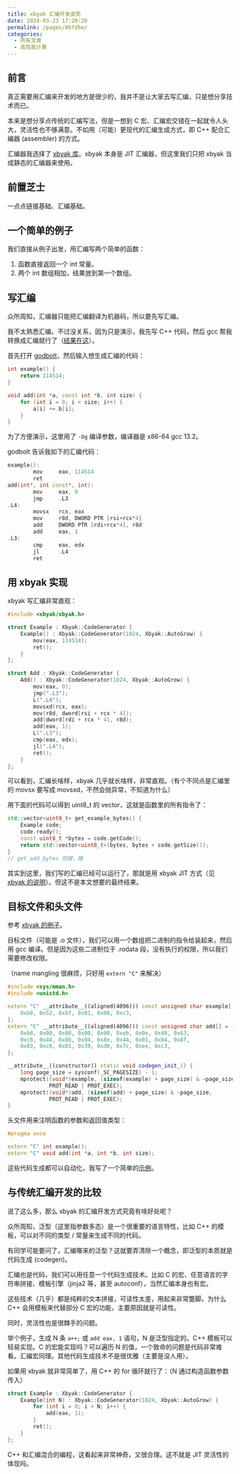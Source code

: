 ```yaml
---
title: xbyak 汇编开发姿势
date: 2024-03-23 17:20:28
permalink: /pages/86fdbe/
categories:
  - 所有文章
  - 高性能计算
---
```


## 前言

真正需要用汇编来开发的地方是很少的，我并不是让大家去写汇编，只是想分享技术而已。

本来是想分享点传统的汇编写法，但是一想到 C 宏、汇编宏交错在一起就令人头大，灵活性也不够满意。不如用（可能）更现代的汇编生成方式，即 C++ 配合汇编器 (assembler) 的方式。

汇编器我选择了 [xbyak 库](https://github.com/herumi/xbyak)。xbyak 本身是 JIT 汇编器，但这里我们只把 xbyak 当成静态的汇编器来使用。

## 前置芝士

一点点链接基础、汇编基础。

## 一个简单的例子

我们直接从例子出发，用汇编写两个简单的函数：

1. 函数直接返回一个 int 常量。
2. 两个 int 数组相加，结果放到第一个数组。

## 写汇编

众所周知，汇编器只能把汇编翻译为机器码，所以要先写汇编。

我不太熟悉汇编。不过没关系，因为只是演示，我先写 C++ 代码，然后 gcc 帮我转换成汇编就行了（[结果在这](https://godbolt.org/z/a81TbPY5E)）。

首先打开 [godbolt](https://godbolt.org/)，然后输入想生成汇编的代码：

```cpp
int example() {
    return 114514;
}

void add(int *a, const int *b, int size) {
    for (int i = 0; i < size; i++) {
        a[i] += b[i];
    }
}
```

为了方便演示，这里用了 `-Og` 编译参数，编译器是 x86-64 gcc 13.2。

godbolt 告诉我如下的汇编代码：

```cpp
example():
        mov     eax, 114514
        ret
add(int*, int const*, int):
        mov     eax, 0
        jmp     .L3
.L4:
        movsx   rcx, eax
        mov     r8d, DWORD PTR [rsi+rcx*4]
        add     DWORD PTR [rdi+rcx*4], r8d
        add     eax, 1
.L3:
        cmp     eax, edx
        jl      .L4
        ret
```

## 用 xbyak 实现

xbyak 写汇编非常直观：

```cpp
#include <xbyak/xbyak.h>

struct Example : Xbyak::CodeGenerator {
    Example() : Xbyak::CodeGenerator(1024, Xbyak::AutoGrow) {
        mov(eax, 114514);
        ret();
    }
};

struct Add : Xbyak::CodeGenerator {
    Add() : Xbyak::CodeGenerator(1024, Xbyak::AutoGrow) {
        mov(eax, 0);
        jmp(".L3");
        L(".L4");
        movsxd(rcx, eax);
        mov(r8d, dword[rsi + rcx * 4]);
        add(dword[rdi + rcx * 4], r8d);
        add(eax, 1);
        L(".L3");
        cmp(eax, edx);
        jl(".L4");
        ret();
    }
};
```

可以看到，汇编长啥样，xbyak 几乎就长啥样，非常直观。（有个不同点是汇编里的 movsx 要写成 movsxd，不然会抛异常，不知道为什么）

用下面的代码可以得到 uint8_t 的 vector，这就是函数里的所有指令了：

```cpp
std::vector<uint8_t> get_example_bytes() {
    Example code;
    code.ready();
    const uint8_t *bytes = code.getCode();
    return std::vector<uint8_t>(bytes, bytes + code.getSize());
}
// get_add_bytes 同理，略
```

其实到这里，我们写的汇编已经可以运行了，那就是用 xbyak JIT 方式（见 [xbyak 的说明](https://github.com/herumi/xbyak/blob/master/doc/usage.md)）。但这不是本文想要的最终结果。

## 目标文件和头文件

参考 [xbyak 的例子](https://github.com/herumi/xbyak/blob/master/sample/bf.cpp)。

目标文件（可能是 .o 文件），我们可以用一个数组把二进制的指令给装起来，然后用 gcc 编译。但是因为这些二进制位于 .rodata 段，没有执行的权限，所以我们需要修改权限。

（name mangling 很麻烦，只好用 `extern "C"` 来解决）

```cpp
#include <sys/mman.h>
#include <unistd.h>

extern "C" __attribute__((aligned(4096))) const unsigned char example[] = {
    0xb8, 0x52, 0xbf, 0x01, 0x00, 0xc3,
};
extern "C" __attribute__((aligned(4096))) const unsigned char add[] = {
    0xb8, 0x00, 0x00, 0x00, 0x00, 0xeb, 0x0e, 0x48, 0x63,
    0xc8, 0x44, 0x8b, 0x04, 0x8e, 0x44, 0x01, 0x04, 0x8f,
    0x83, 0xc0, 0x01, 0x39, 0xd0, 0x7c, 0xee, 0xc3,
};

__attribute__((constructor)) static void codegen_init_() {
    long page_size = sysconf(_SC_PAGESIZE) - 1;
    mprotect((void*)example, (sizeof(example) + page_size) & ~page_size,
             PROT_READ | PROT_EXEC);
    mprotect((void*)add, (sizeof(add) + page_size) & ~page_size,
             PROT_READ | PROT_EXEC);
}
```

头文件用来注明函数的参数和返回值类型：

```cpp
#pragma once

extern "C" int example();
extern "C" void add(int *a, int *b, int size);
```

这些代码生成都可以自动化，我写了一个简单的[示例](https://github.com/axiomofchoice-hjt/examples/blob/master/xbyak-codegen/xbyak-codegen.cc)。

## 与传统汇编开发的比较

说了这么多，那么 xbyak 的汇编开发方式究竟有啥好处呢？

众所周知，泛型（这里指参数多态）是一个很重要的语言特性，比如 C++ 的模板，可以对不同的类型 / 常量来生成不同的代码。

有同学可能要问了，汇编哪来的泛型？这就要弄清除一个概念，即泛型的本质就是代码生成 (codegen)。

汇编也是代码，我们可以用任意一个代码生成技术。比如 C 的宏、任意语言的字符串拼接、模板引擎（jinja2 等，甚至 autoconf），当然汇编本身也有宏。

这些技术（几乎）都是纯粹的文本拼接，可读性太差，用起来非常蹩脚。为什么 C++ 会用模板来代替部分 C 宏的功能，主要原因就是可读性。

同时，灵活性也是很棘手的问题。

举个例子，生成 N 条 `a++;` 或 `add eax, 1` 语句，N 是泛型指定的。C++ 模板可以轻易实现。C 的宏能实现吗？可以遍历 N 的值，一个致命的问题是代码非常难看。汇编宏同理。其他代码生成技术不是很优雅（主要是没人用）。

如果用 xbyak 就非常简单了，用 C++ 的 for 循环就行了：（N 通过构造函数参数传入）

```cpp
struct Example : Xbyak::CodeGenerator {
    Example(int N) : Xbyak::CodeGenerator(1024, Xbyak::AutoGrow) {
        for (int i = 0; i < N; i++) {
            add(eax, 1);
        }
        ret();
    }
};
```

C++ 和汇编混合的编程，这看起来非常神奇，又很合理。这不就是 JIT 灵活性的体现吗。
